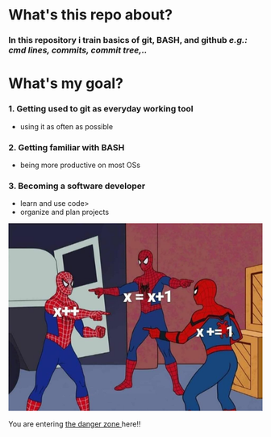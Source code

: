 
<h1>
<b>What's this repo about?</b></h1>

<h3>
	In this repository i train basics of <strong>git, BASH, and github</strong> 
	<i>e.g.: cmd lines, commits, commit tree,..</i></h3>



<h1>What's my goal?</h1>

<h3>	1. Getting used to git as everyday working tool</h3>
		<ul>
		<li>using it as often as possible</li>
		</ul>
	
<h3>	2. Getting familiar with BASH</h3>
		<ul>
		<li>being more productive on most OSs</li>
		</ul>

<h3>	3. Becoming a software developer</h3>
		<ul>
		<li>learn and use code></li>
		<li>organize and plan projects</li>
		</ul>
<p>

</p>


![Image of SpiderWare](https://github.com/KlugeCh/exercises/blob/master/spiderware.png)

You are entering <a href="https://www.gfn.de/"> the danger zone </a>here!!
	



